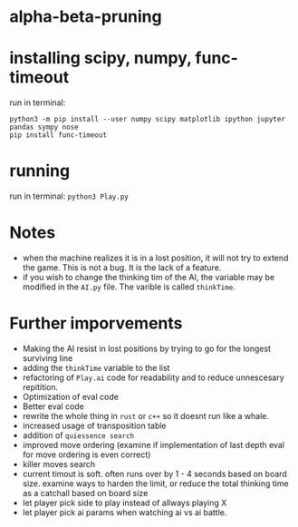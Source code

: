 # alpha-beta-pruning
# installing scipy, numpy, func-timeout
run in terminal: 
```
python3 -m pip install --user numpy scipy matplotlib ipython jupyter pandas sympy nose
pip install func-timeout
```
# running
run in terminal:
`python3 Play.py`

# Notes
* when the machine realizes it is in a lost position, it will not try to extend the game. This is not a bug. It is the lack of a feature.
* if you wish to change the thinking tim of the AI, the variable may be modified in the `AI.py` file. The varible is called `thinkTime`.

# Further imporvements
* Making the AI resist in lost positions by trying to go for the longest surviving line
* adding the `thinkTime` variable to the list
* refactoring of `Play.ai` code for readability and to reduce unnescesary repitition.
* Optimization of eval code
* Better eval code
* rewrite the whole thing in `rust` or `c++` so it doesnt run like a whale.
* increased usage of transposition table
* addition of `quiessence search`
* improved move ordering (examine if implementation of last depth eval for move ordering is even correct)
* killer moves search
* current timout is soft. often runs over by 1 - 4 seconds based on board size. examine ways to harden the limit, or reduce the total thinking time as a catchall based on board size
* let player pick side to play instead of allways playing X
* let player pick ai params when watching ai vs ai battle.